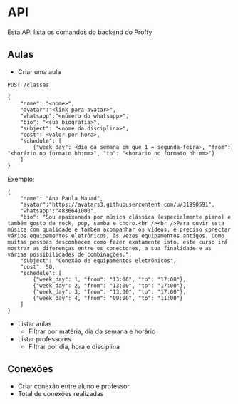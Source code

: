 # API

Esta API lista os comandos do backend do Proffy

## Aulas

- Criar uma aula

`POST /classes`

```
{
	"name": "<nome>",
	"avatar":"<link para avatar>",
	"whatsapp":"<número do whatsapp>",
	"bio": "<sua biografia>",
	"subject": "<nome da disciplina>",
	"cost": <valor por hora>,
	"schedule": [
		{"week_day": <dia da semana em que 1 = segunda-feira>, "from": "<horário no formato hh:mm>", "to": "<horário no formato hh:mm>"}
	]
}
```

Exemplo:

```
{
	"name": "Ana Paula Mauad",
	"avatar":"https://avatars3.githubusercontent.com/u/31990591",
	"whatsapp":"4836641000",
	"bio": "Sou apaixonada por música clássica (especialmente piano) e também gosto de rock, pop, samba e choro.<br /><br />Para ouvir esta música com qualidade e também acompanhar os vídeos, é preciso conectar vários equipamentos eletrônicos, às vezes equipamentos antigos. Como muitas pessoas desconhecem como fazer exatamente isto, este curso irá mostrar as diferenças entre os conectores, a sua finalidade e as várias possibilidades de combinações.",
	"subject": "Conexão de equipamentos eletrônicos",
	"cost": 50,
	"schedule": [
		{"week_day": 1, "from": "13:00", "to": "17:00"},
		{"week_day": 2, "from": "13:00", "to": "17:00"},
		{"week_day": 3, "from": "13:00", "to": "17:00"},
		{"week_day": 4, "from": "09:00", "to": "11:00"}
	]
}
```

- Listar aulas
  - Filtrar por matéria, dia da semana e horário
- Listar professores
  - Filtrar por dia, hora e disciplina

## Conexões

- Criar conexão entre aluno e professor
- Total de conexões realizadas
